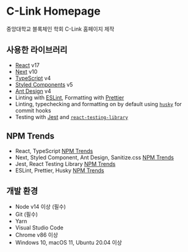 # C-Link Homepage

중앙대학교 블록체인 학회 C-Link 홈페이지 제작

## 사용한 라이브러리

- [React](https://ko.reactjs.org/) v17
- [Next](https://nextjs.org/) v10
- [TypeScript]() v4
- [Styled Components](https://styled-components.com/) v5
- [Ant Design](https://ant.design/) v4
- Linting with [ESLint](https://eslint.org/), Formatting with [Prettier](https://prettier.io/)
- Linting, typechecking and formatting on by default using [`husky`](https://github.com/typicode/husky) for commit hooks
- Testing with [Jest](https://jestjs.io/) and [`react-testing-library`](https://testing-library.com/docs/react-testing-library/intro)

## NPM Trends

- React, TypeScript [NPM Trends](https://www.npmtrends.com/react-vs-typescript)
- Next, Styled Component, Ant Design, Sanitize.css [NPM Trends](https://www.npmtrends.com/antd-vs-next-vs-styled-components-vs-sanitize.css)
- Jest, React Testing Library [NPM Trends](https://www.npmtrends.com/jest-vs-@testing-library/react-vs-enzyme-vs-cypress)
- ESLint, Prettier, Husky [NPM Trends](https://www.npmtrends.com/eslint-vs-prettier-vs-husky)

## 개발 환경

- Node v14 이상 (필수)
- Git (필수)
- Yarn
- Visual Studio Code
- Chrome v86 이상
- Windows 10, macOS 11, Ubuntu 20.04 이상
